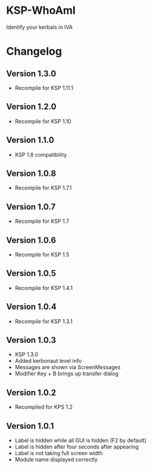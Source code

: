 # KSP-WhoAmI

Identify your kerbals in IVA

# Changelog
## Version 1.3.0
- Recompile for KSP 1.11.1

## Version 1.2.0
- Recompile for KSP 1.10

## Version 1.1.0
- KSP 1.8 compatibility

## Version 1.0.8
- Recompile for KSP 1.7.1

## Version 1.0.7
- Recompile for KSP 1.7

## Version 1.0.6
- Recompile for KSP 1.5

## Version 1.0.5
- Recompile for KSP 1.4.1

## Version 1.0.4
- Recompile for KSP 1.3.1

## Version 1.0.3
- KSP 1.3.0
- Added kerbonaut level info
- Messages are shown via ScreenMessages
- Modifier Key + B brings up transfer dialog

## Version 1.0.2
- Recompiled for KPS 1.2

## Version 1.0.1
- Label is hidden while all GUI is hidden (F2 by default)
- Label is hidden after four seconds after appearing
- Label is not taking full screen width
- Module name displayed correctly